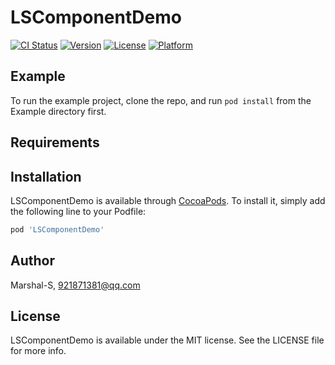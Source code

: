 # LSComponentDemo

[![CI Status](https://img.shields.io/travis/Marshal-S/LSComponentDemo.svg?style=flat)](https://travis-ci.org/Marshal-S/LSComponentDemo)
[![Version](https://img.shields.io/cocoapods/v/LSComponentDemo.svg?style=flat)](https://cocoapods.org/pods/LSComponentDemo)
[![License](https://img.shields.io/cocoapods/l/LSComponentDemo.svg?style=flat)](https://cocoapods.org/pods/LSComponentDemo)
[![Platform](https://img.shields.io/cocoapods/p/LSComponentDemo.svg?style=flat)](https://cocoapods.org/pods/LSComponentDemo)

## Example

To run the example project, clone the repo, and run `pod install` from the Example directory first.

## Requirements

## Installation

LSComponentDemo is available through [CocoaPods](https://cocoapods.org). To install
it, simply add the following line to your Podfile:

```ruby
pod 'LSComponentDemo'
```

## Author

Marshal-S, 921871381@qq.com

## License

LSComponentDemo is available under the MIT license. See the LICENSE file for more info.
